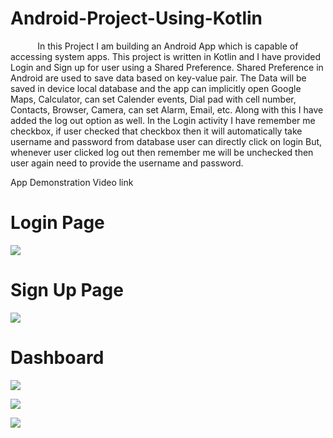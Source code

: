 # Android-Project-Using-Kotlin

&nbsp;&nbsp;&nbsp;&nbsp;&nbsp;&nbsp;&nbsp;&nbsp;&nbsp;&nbsp;&nbsp;In this Project I am building an Android App which is capable of accessing system apps. This project is written in Kotlin and I have provided Login and Sign up for user using a Shared Preference. Shared Preference in Android are used to save data based on key-value pair. The Data will be saved in device local database and the app can implicitly open Google Maps, Calculator, can set Calender events, Dial pad with cell number, Contacts, Browser, Camera, can set Alarm, Email, etc. Along with this I have added the log out option as well. In the Login activity I have remember me checkbox, if user checked that checkbox then it will automatically take username and password from database user can directly click on login But, whenever user clicked log out then remember me will be unchecked then user again need to provide the username and password. 

App Demonstration Video link 

# Login Page
![](https://github.com/sultanbepari/Android-Project-Using-Kotlin/blob/main/ImagesAndVideos/Login.jpg)

# Sign Up Page

![](https://github.com/sultanbepari/Android-Project-Using-Kotlin/blob/main/ImagesAndVideos/SignUp.jpg)

# Dashboard

![](https://github.com/sultanbepari/Android-Project-Using-Kotlin/blob/main/ImagesAndVideos/Dashboard1.jpg)

![](https://github.com/sultanbepari/Android-Project-Using-Kotlin/blob/main/ImagesAndVideos/Dashboard2.jpg)

![](https://github.com/sultanbepari/Android-Project-Using-Kotlin/blob/main/ImagesAndVideos/Dashboard3.jpg)
